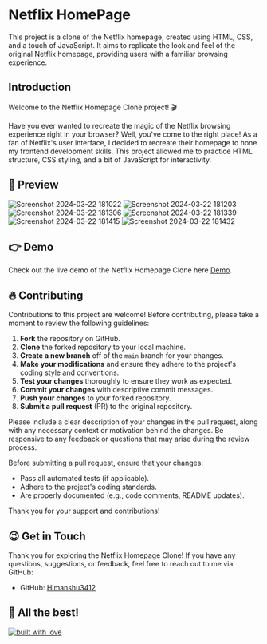 # Netflix HomePage 

This project is a clone of the Netflix homepage, created using HTML, CSS, and a touch of JavaScript. It aims to replicate the look and feel of the original Netflix homepage, providing users with a familiar browsing experience.

## Introduction

Welcome to the Netflix Homepage Clone project! 🎬

Have you ever wanted to recreate the magic of the Netflix browsing experience right in your browser? Well, you've come to the right place!
As a fan of Netflix's user interface, I decided to recreate their homepage to hone my frontend development skills. This project allowed me to practice HTML structure, CSS styling, and a bit of JavaScript for interactivity.                                  

## 📸 Preview

![Screenshot 2024-03-22 181022](https://github.com/Himanshu3412/Netflix_Clone/assets/163979859/29616825-6f4e-48ae-a549-a6127261369b)
![Screenshot 2024-03-22 181203](https://github.com/Himanshu3412/Netflix_Clone/assets/163979859/2121611e-9be6-43b1-9f19-c2658576145e)
![Screenshot 2024-03-22 181306](https://github.com/Himanshu3412/Netflix_Clone/assets/163979859/f36d2fbf-d235-4697-b425-b2c6868f6083)
![Screenshot 2024-03-22 181339](https://github.com/Himanshu3412/Netflix_Clone/assets/163979859/e671f2fc-77a6-4010-a0f3-a141aba16f0d)
![Screenshot 2024-03-22 181415](https://github.com/Himanshu3412/Netflix_Clone/assets/163979859/47e025ac-a119-4b8e-b8da-26c8d0912c2f)
![Screenshot 2024-03-22 181432](https://github.com/Himanshu3412/Netflix_Clone/assets/163979859/9c081f5f-e605-4e01-b113-10431ca923ce)

## 👉 Demo

Check out the live demo of the Netflix Homepage Clone here [Demo](https://github.com/Himanshu3412/Netflix_Clone).

## 🔥 Contributing

Contributions to this project are welcome! Before contributing, please take a moment to review the following guidelines:

1. **Fork** the repository on GitHub.
2. **Clone** the forked repository to your local machine.
3. **Create a new branch** off of the `main` branch for your changes.
4. **Make your modifications** and ensure they adhere to the project's coding style and conventions.
5. **Test your changes** thoroughly to ensure they work as expected.
6. **Commit your changes** with descriptive commit messages.
7. **Push your changes** to your forked repository.
8. **Submit a pull request** (PR) to the original repository.

Please include a clear description of your changes in the pull request, along with any necessary context or motivation behind the changes. Be responsive to any feedback or questions that may arise during the review process.

Before submitting a pull request, ensure that your changes:

- Pass all automated tests (if applicable).
- Adhere to the project's coding standards.
- Are properly documented (e.g., code comments, README updates).

Thank you for your support and contributions!

## 😉 Get in Touch

Thank you for exploring the Netflix Homepage Clone! If you have any questions, suggestions, or feedback, feel free to reach out to me via GitHub:

- GitHub: [Himanshu3412](https://github.com/Himanshu3412)

## 🥇 All the best! 

[![built with love](https://forthebadge.com/images/badges/built-with-love.svg)](https://github.com/Himanshu3412/Netflix_Clone)
